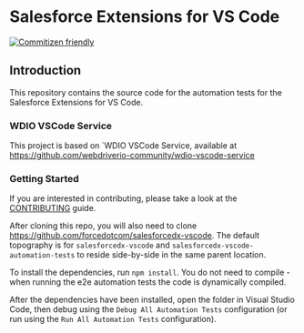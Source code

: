 # Salesforce Extensions for VS Code

[![Commitizen friendly](https://img.shields.io/badge/commitizen-friendly-brightgreen.svg)](http://commitizen.github.io/cz-cli/)

## Introduction

This repository contains the source code for the automation tests for the Salesforce Extensions for VS Code.

### WDIO VSCode Service

This project is based on `WDIO VSCode Service, available at https://github.com/webdriverio-community/wdio-vscode-service

### Getting Started

If you are interested in contributing, please take a look at the [CONTRIBUTING](CONTRIBUTING.md) guide.

After cloning this repo, you will also need to clone https://github.com/forcedotcom/salesforcedx-vscode.  The default topography is for `salesforcedx-vscode` and `salesforcedx-vscode-automation-tests` to reside side-by-side in the same parent location.

To install the dependencies, run `npm install`.  You do not need to compile - when running the e2e automation tests the code is dynamically compiled.

After the dependencies have been installed, open the folder in Visual Studio Code, then debug using the `Debug All Automation Tests` configuration (or run using the `Run All Automation Tests` configuration).
